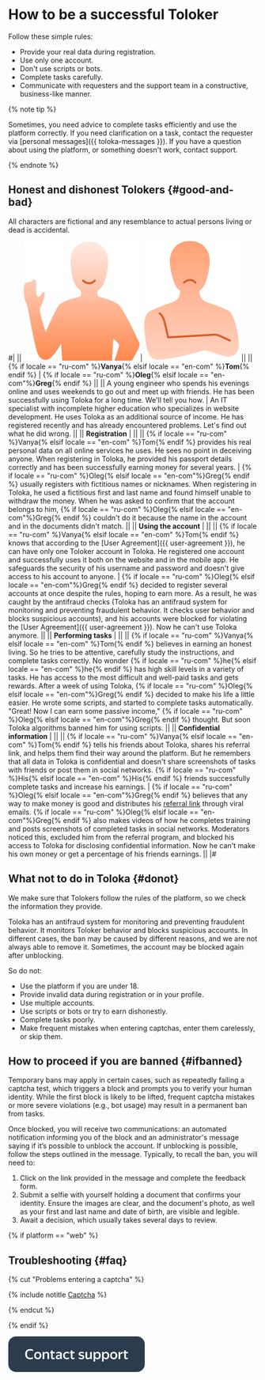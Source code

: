 # How to be a successful Toloker

Follow these simple rules:

- Provide your real data during registration.
- Use only one account.
- Don't use scripts or bots.
- Complete tasks carefully.
- Communicate with requesters and the support team in a constructive, business-like manner.

{% note tip %}

Sometimes, you need advice to complete tasks efficiently and use the platform correctly. If you need clarification on a task, contact the requester via [personal messages]({{ toloka-messages }}). If you have a question about using the platform, or something doesn't work, contact support.

{% endnote %}

## Honest and dishonest Tolokers {#good-and-bad}

All characters are fictional and any resemblance to actual persons living or dead is accidental.

#|
|| ![](assets/good_perfomer.svg)| ![](assets/bad_performer.svg) ||
|| {% if locale == "ru-com" %}**Vanya**{% elsif locale == "en-com" %}**Tom**{% endif %} | {% if locale == "ru-com" %}**Oleg**{% elsif locale == "en-com"%}**Greg**{% endif %} ||
|| A young engineer who spends his evenings online and uses weekends to go out and meet up with friends. He has been successfully using Toloka for a long time. We'll tell you how. | An IT specialist with incomplete higher education who specializes in website development. He uses Toloka as an additional source of income. He has registered recently and has already encountered problems. Let's find out what he did wrong. ||
|| **Registration** | ||
|| {% if locale == "ru-com" %}Vanya{% elsif locale == "en-com" %}Tom{% endif %} provides his real personal data on all online services he uses. He sees no point in deceiving anyone. When registering in Toloka, he provided his passport details correctly and has been successfully earning money for several years. | {% if locale == "ru-com" %}Oleg{% elsif locale == "en-com"%}Greg{% endif %} usually registers with fictitious names or nicknames. When registering in Toloka, he used a fictitious first and last name and found himself unable to withdraw the money. When he was asked to confirm that the account belongs to him, {% if locale == "ru-com" %}Oleg{% elsif locale == "en-com"%}Greg{% endif %} couldn't do it because the name in the account and in the documents didn't match. ||
|| **Using the account** | ||
|| {% if locale == "ru-com" %}Vanya{% elsif locale == "en-com" %}Tom{% endif %} knows that according to the [User Agreement]({{ user-agreement }}), he can have only one Toloker account in Toloka. He registered one account and successfully uses it both on the website and in the mobile app. He safeguards the security of his username and password and doesn't give access to his account to anyone. | {% if locale == "ru-com" %}Oleg{% elsif locale == "en-com"%}Greg{% endif %} decided to register several accounts at once despite the rules, hoping to earn more. As a result, he was caught by the antifraud checks (Toloka has an antifraud system for monitoring and preventing fraudulent behavior. It checks user behavior and blocks suspicious accounts), and his accounts were blocked for violating the [User Agreement]({{ user-agreement }}). Now he can't use Toloka anymore. ||
|| **Performing tasks** | ||
|| {% if locale == "ru-com" %}Vanya{% elsif locale == "en-com" %}Tom{% endif %} believes in earning an honest living. So he tries to be attentive, carefully study the instructions, and complete tasks correctly. No wonder {% if locale == "ru-com" %}he{% elsif locale == "en-com" %}he{% endif %} has high skill levels in a variety of tasks. He has access to the most difficult and well-paid tasks and gets rewards. After a week of using Toloka, {% if locale == "ru-com" %}Oleg{% elsif locale == "en-com"%}Greg{% endif %} decided to make his life a little easier. He wrote some scripts, and started to complete tasks automatically. "Great! Now I can earn some passive income," {% if locale == "ru-com" %}Oleg{% elsif locale == "en-com"%}Greg{% endif %} thought. But soon Toloka algorithms banned him for using scripts. ||
|| **Confidential information** | ||
|| {% if locale == "ru-com" %}Vanya{% elsif locale == "en-com" %}Tom{% endif %} tells his friends about Toloka, shares his referral link, and helps them find their way around the platform. But he remembers that all data in Toloka is confidential and doesn't share screenshots of tasks with friends or post them in social networks. {% if locale == "ru-com" %}His{% elsif locale == "en-com" %}His{% endif %} friends successfully complete tasks and increase his earnings. | {% if locale == "ru-com" %}Oleg{% elsif locale == "en-com"%}Greg{% endif %} believes that any way to make money is good and distributes his [referral link](referal.md) through viral emails. {% if locale == "ru-com" %}Oleg{% elsif locale == "en-com"%}Greg{% endif %} also makes videos of how he completes training and posts screenshots of completed tasks in social networks. Moderators noticed this, excluded him from the referral program, and blocked his access to Toloka for disclosing confidential information. Now he can't make his own money or get a percentage of his friends earnings. ||
|#

## What not to do in Toloka {#donot}

We make sure that Tolokers follow the rules of the platform, so we check the information they provide.

Toloka has an antifraud system for monitoring and preventing fraudulent behavior. It monitors Toloker behavior and blocks suspicious accounts. In different cases, the ban may be caused by different reasons, and we are not always able to remove it. Sometimes, the account may be blocked again after unblocking.

So do not:

- Use the platform if you are under 18.
- Provide invalid data during registration or in your profile.
- Use multiple accounts.
- Use scripts or bots or try to earn dishonestly.
- Complete tasks poorly.
- Make frequent mistakes when entering captchas, enter them carelessly, or skip them.

## How to proceed if you are banned {#ifbanned}

Temporary bans may apply in certain cases, such as repeatedly failing a captcha test, which triggers a block and prompts you to verify your human identity. While the first block is likely to be lifted, frequent captcha mistakes or more severe violations (e.g., bot usage) may result in a permanent ban from tasks.

Once blocked, you will receive two communications: an automated notification informing you of the block and an administrator's message saying if it’s possible to unblock the account. If unblocking is possible, follow the steps outlined in the message. Typically, to recall the ban, you will need to:

1. Click on the link provided in the message and complete the feedback form.
1. Submit a selfie with yourself holding a document that confirms your identity. Ensure the images are clear, and the document's photo, as well as your first and last name and date of birth, are visible and legible.
1. Await a decision, which usually takes several days to review.

{% if platform == "web" %}
## Troubleshooting {#faq}

{% cut "Problems entering a captcha" %}

{% include notitle [Captcha](_includes/captcha.md) %}

{% endcut %}

{% endif %}


[![](assets/buttons/contact-support.svg)](troubleshooting/troubleshooting.md#not_working_properly)
